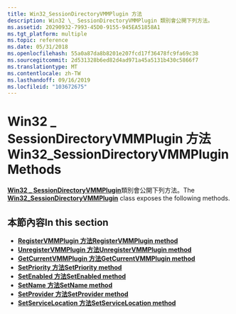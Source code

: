 ```yaml
---
title: Win32_SessionDirectoryVMMPlugin 方法
description: Win32 \_ SessionDirectoryVMMPlugin 類別會公開下列方法。
ms.assetid: 20290932-7993-45D0-9155-945EA51858A1
ms.tgt_platform: multiple
ms.topic: reference
ms.date: 05/31/2018
ms.openlocfilehash: 55a0a87da8b8201e207fcd17f36478fc9fa69c38
ms.sourcegitcommit: 2d531328b6ed82d4ad971a45a5131b430c5866f7
ms.translationtype: MT
ms.contentlocale: zh-TW
ms.lasthandoff: 09/16/2019
ms.locfileid: "103672675"
---
```

# <a name="win32_sessiondirectoryvmmplugin-methods"></a><span data-ttu-id="bff39-103">Win32 \_ SessionDirectoryVMMPlugin 方法</span><span class="sxs-lookup"><span data-stu-id="bff39-103">Win32\_SessionDirectoryVMMPlugin Methods</span></span>

<span data-ttu-id="bff39-104">[**Win32 \_ SessionDirectoryVMMPlugin**](win32-sessiondirectoryvmmplugin.md)類別會公開下列方法。</span><span class="sxs-lookup"><span data-stu-id="bff39-104">The [**Win32\_SessionDirectoryVMMPlugin**](win32-sessiondirectoryvmmplugin.md) class exposes the following methods.</span></span>

## <a name="in-this-section"></a><span data-ttu-id="bff39-105">本節內容</span><span class="sxs-lookup"><span data-stu-id="bff39-105">In this section</span></span>

-   [<span data-ttu-id="bff39-106">**RegisterVMMPlugin 方法**</span><span class="sxs-lookup"><span data-stu-id="bff39-106">**RegisterVMMPlugin method**</span></span>](registervmmplugin-win32-sessiondirectoryvmmplugin.md)
-   [<span data-ttu-id="bff39-107">**UnregisterVMMPlugin 方法**</span><span class="sxs-lookup"><span data-stu-id="bff39-107">**UnregisterVMMPlugin method**</span></span>](unregistervmmplugin-win32-sessiondirectoryvmmplugin.md)
-   [<span data-ttu-id="bff39-108">**GetCurrentVMMPlugin 方法**</span><span class="sxs-lookup"><span data-stu-id="bff39-108">**GetCurrentVMMPlugin method**</span></span>](getcurrentvmmplugin-win32-sessiondirectoryvmmplugin.md)
-   [<span data-ttu-id="bff39-109">**SetPriority 方法**</span><span class="sxs-lookup"><span data-stu-id="bff39-109">**SetPriority method**</span></span>](setpriority-win32-sessiondirectoryvmmplugin.md)
-   [<span data-ttu-id="bff39-110">**SetEnabled 方法**</span><span class="sxs-lookup"><span data-stu-id="bff39-110">**SetEnabled method**</span></span>](setenabled-win32-sessiondirectoryvmmplugin.md)
-   [<span data-ttu-id="bff39-111">**SetName 方法**</span><span class="sxs-lookup"><span data-stu-id="bff39-111">**SetName method**</span></span>](setname-win32-sessiondirectoryvmmplugin.md)
-   [<span data-ttu-id="bff39-112">**SetProvider 方法**</span><span class="sxs-lookup"><span data-stu-id="bff39-112">**SetProvider method**</span></span>](setprovider-win32-sessiondirectoryvmmplugin.md)
-   [<span data-ttu-id="bff39-113">**SetServiceLocation 方法**</span><span class="sxs-lookup"><span data-stu-id="bff39-113">**SetServiceLocation method**</span></span>](setservicelocation-win32-sessiondirectoryvmmplugin.md)

 

 




